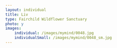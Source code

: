 ```yaml
---
layout: individual
title: Liv
type: Fairchild Wildflower Sanctuary
photo: y
images:
    individual: /images/mymind/0048.jpg
    individualSmall: /images/mymind/0048_sm.jpg
---
```

